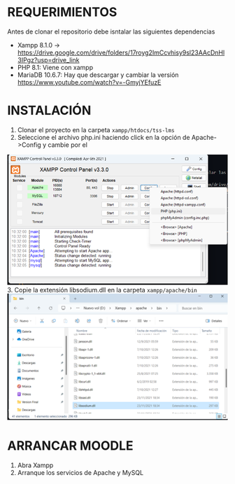 # REQUERIMIENTOS 
Antes de clonar el repositorio debe isntalar las siguientes dependencias
- Xampp 8.1.0 ->  https://drive.google.com/drive/folders/17royg2ImCcvhisy9sl23AAcDnHl3IPgz?usp=drive_link
- PHP 8.1: Viene con xampp
- MariaDB 10.6.7: Hay que descargar y cambiar la versión https://www.youtube.com/watch?v=-GmyjYEfuzE

# INSTALACIÓN 
1. Clonar el proyecto en la carpeta `xampp/htdocs/tss-lms`
2. Seleccione el archivo php.ini haciendo click en la opción de Apache->Config y cambie por el 

![alt text](image.png) 
3. Copie la extensión libsodium.dll en la carpeta `xampp/apache/bin`
![alt text](image-1.png)

# ARRANCAR MOODLE 
1. Abra Xampp
2. Arranque los servicios de Apache y MySQL

